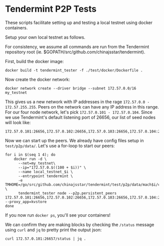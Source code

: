 # Tendermint P2P Tests

These scripts facilitate setting up and testing a local testnet using docker containers.

Setup your own local testnet as follows.

For consistency, we assume all commands are run from the Tendermint repository root (ie. $GOPATH/src/github.com/chinajsstar/tendermint).

First, build the docker image:

```
docker build -t tendermint_tester -f ./test/docker/Dockerfile .
```

Now create the docker network:

```
docker network create --driver bridge --subnet 172.57.0.0/16 my_testnet
```

This gives us a new network with IP addresses in the rage `172.57.0.0 - 172.57.255.255`.
Peers on the network can have any IP address in this range. 
For our four node network, let's pick `172.57.0.101 - 172.57.0.104`.
Since we use Tendermint's default listening port of 26656, our list of seed nodes will look like:

```
172.57.0.101:26656,172.57.0.102:26656,172.57.0.103:26656,172.57.0.104:26656
```

Now we can start up the peers. We already have config files setup in `test/p2p/data/`.
Let's use a for-loop to start our peers:

```
for i in $(seq 1 4); do
	docker run -d \
	  --net=my_testnet\
	  --ip="172.57.0.$((100 + $i))" \
	  --name local_testnet_$i \
	  --entrypoint tendermint \
	  -e TMHOME=/go/src/github.com/chinajsstar/tendermint/test/p2p/data/mach$i/core \
	  tendermint_tester node --p2p.persistent_peers 172.57.0.101:26656,172.57.0.102:26656,172.57.0.103:26656,172.57.0.104:26656 --proxy_app=kvstore
done
```

If you now run `docker ps`, you'll see your containers!

We can confirm they are making blocks by checking the `/status` message using `curl` and `jq` to pretty print the output json:

```
curl 172.57.0.101:26657/status | jq . 
```



